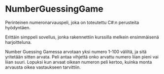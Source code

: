 # NumberGuessingGame
Perinteinen numeronarvauspeli, joka on toteutettu C#:n perusteita hyödyntäen. 

Erittäin simppeli sovellus, jonka rakennettiin kurssilla melkein ensimmäisenä harjoitteluna.

Number Guessing Gamessa arvotaan yksi numero 1-100 väliltä, ja sitä yritetään sitten arvata. Peli antaa vihjettä onko arvattu numero liian pieni vai liian suuri. Lopuksi kun arvaat oikean numeron peli kertoo, kuinka monta arvausta oikea vastaukseen tarvittiin. 
